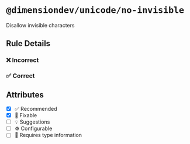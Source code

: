 <!-- begin title -->

# `@dimensiondev/unicode/no-invisible`

Disallow invisible characters

<!-- end title -->

## Rule Details

### :x: Incorrect

### :white_check_mark: Correct

## Attributes

<!-- begin attributes -->

- [x] :white_check_mark: Recommended
- [x] :wrench: Fixable
- [ ] :bulb: Suggestions
- [ ] :gear: Configurable
- [ ] :thought_balloon: Requires type information

<!-- end attributes -->
